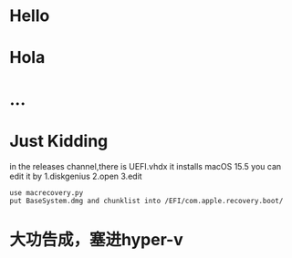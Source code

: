 # Hello
# Hola
# ...
# Just Kidding
in the releases channel,there is UEFI.vhdx
it installs macOS 15.5
you can edit it by
1.diskgenius
2.open
3.edit
```
use macrecovery.py
put BaseSystem.dmg and chunklist into /EFI/com.apple.recovery.boot/
```
# 大功告成，塞进hyper-v
